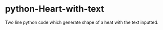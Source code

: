# python-Heart-with-text
Two line python code which generate shape of a heat with the text inputted.
